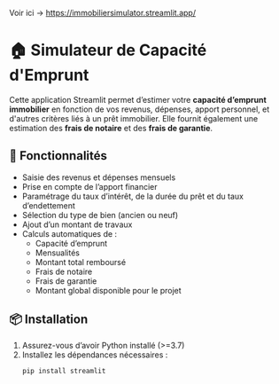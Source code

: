 
Voir ici -> https://immobiliersimulator.streamlit.app/

# 🏠 Simulateur de Capacité d'Emprunt

Cette application Streamlit permet d’estimer votre **capacité d’emprunt immobilier** en fonction de vos revenus, dépenses, apport personnel, et d'autres critères liés à un prêt immobilier. Elle fournit également une estimation des **frais de notaire** et des **frais de garantie**.

## 🚀 Fonctionnalités

- Saisie des revenus et dépenses mensuels
- Prise en compte de l’apport financier
- Paramétrage du taux d’intérêt, de la durée du prêt et du taux d’endettement
- Sélection du type de bien (ancien ou neuf)
- Ajout d’un montant de travaux
- Calculs automatiques de :
  - Capacité d’emprunt
  - Mensualités
  - Montant total remboursé
  - Frais de notaire
  - Frais de garantie
  - Montant global disponible pour le projet

## 📦 Installation

1. Assurez-vous d’avoir Python installé (>=3.7)
2. Installez les dépendances nécessaires :
   ```bash
   pip install streamlit
